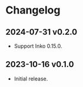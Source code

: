 # Changelog

## 2024-07-31 v0.2.0

- Support Inko 0.15.0.

## 2023-10-16 v0.1.0

- Initial release.
